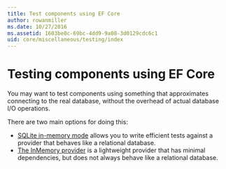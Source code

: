 ```yaml
---
title: Test components using EF Core
author: rowanmiller
ms.date: 10/27/2016
ms.assetid: 1603be0c-69bc-4dd9-9a08-3d0129cdc6c1
uid: core/miscellaneous/testing/index
---
```


# Testing components using EF Core

You may want to test components using something that approximates connecting to the real database, without the overhead of actual database I/O operations.

There are two main options for doing this:
 * [SQLite in-memory mode](sqlite.md) allows you to write efficient tests against a provider that behaves like a relational database.
 * [The InMemory provider](in-memory.md) is a lightweight provider that has minimal dependencies, but does not always behave like a relational database.
